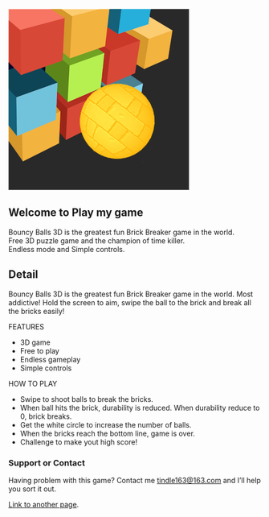 ![](./images/logo.png)

## Welcome to Play my game

Bouncy Balls 3D is the greatest fun Brick Breaker game in the world.   
Free 3D puzzle game and the champion of time killer.  
Endless mode and Simple controls.  

## Detail

Bouncy Balls 3D is the greatest fun Brick Breaker game in the world. Most addictive!
Hold the screen to aim, swipe the ball to the brick and break all the bricks easily!

FEATURES
- 3D game
- Free to play
- Endless gameplay
- Simple controls

HOW TO PLAY
- Swipe to shoot balls to break the bricks.
- When ball hits the brick, durability is reduced. When durability reduce to 0, brick breaks.
- Get the white circle to increase the number of balls.
- When the bricks reach the bottom line, game is over.
- Challenge to make yout high score!

### Support or Contact

Having problem with this game? 
Contact me [tindle163@163.com]() and I’ll help you sort it out.


[Link to another page](./privacy.html).
